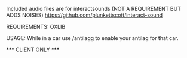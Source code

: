 Included audio files are for interactsounds (NOT A REQUIREMENT BUT ADDS NOISES) https://github.com/plunkettscott/interact-sound

REQUIREMENTS: OXLIB


USAGE: While in a car use /antilagg to enable your antilag for that car.

*** CLIENT ONLY ***
